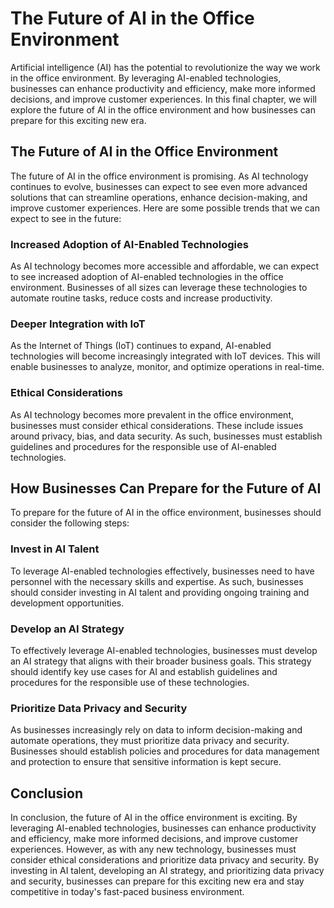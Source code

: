 The Future of AI in the Office Environment
=================================================================

Artificial intelligence (AI) has the potential to revolutionize the way we work in the office environment. By leveraging AI-enabled technologies, businesses can enhance productivity and efficiency, make more informed decisions, and improve customer experiences. In this final chapter, we will explore the future of AI in the office environment and how businesses can prepare for this exciting new era.

The Future of AI in the Office Environment
------------------------------------------

The future of AI in the office environment is promising. As AI technology continues to evolve, businesses can expect to see even more advanced solutions that can streamline operations, enhance decision-making, and improve customer experiences. Here are some possible trends that we can expect to see in the future:

### Increased Adoption of AI-Enabled Technologies

As AI technology becomes more accessible and affordable, we can expect to see increased adoption of AI-enabled technologies in the office environment. Businesses of all sizes can leverage these technologies to automate routine tasks, reduce costs and increase productivity.

### Deeper Integration with IoT

As the Internet of Things (IoT) continues to expand, AI-enabled technologies will become increasingly integrated with IoT devices. This will enable businesses to analyze, monitor, and optimize operations in real-time.

### Ethical Considerations

As AI technology becomes more prevalent in the office environment, businesses must consider ethical considerations. These include issues around privacy, bias, and data security. As such, businesses must establish guidelines and procedures for the responsible use of AI-enabled technologies.

How Businesses Can Prepare for the Future of AI
-----------------------------------------------

To prepare for the future of AI in the office environment, businesses should consider the following steps:

### Invest in AI Talent

To leverage AI-enabled technologies effectively, businesses need to have personnel with the necessary skills and expertise. As such, businesses should consider investing in AI talent and providing ongoing training and development opportunities.

### Develop an AI Strategy

To effectively leverage AI-enabled technologies, businesses must develop an AI strategy that aligns with their broader business goals. This strategy should identify key use cases for AI and establish guidelines and procedures for the responsible use of these technologies.

### Prioritize Data Privacy and Security

As businesses increasingly rely on data to inform decision-making and automate operations, they must prioritize data privacy and security. Businesses should establish policies and procedures for data management and protection to ensure that sensitive information is kept secure.

Conclusion
----------

In conclusion, the future of AI in the office environment is exciting. By leveraging AI-enabled technologies, businesses can enhance productivity and efficiency, make more informed decisions, and improve customer experiences. However, as with any new technology, businesses must consider ethical considerations and prioritize data privacy and security. By investing in AI talent, developing an AI strategy, and prioritizing data privacy and security, businesses can prepare for this exciting new era and stay competitive in today's fast-paced business environment.
